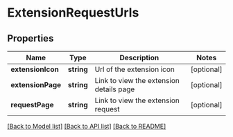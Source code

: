 # ExtensionRequestUrls

## Properties
Name | Type | Description | Notes
------------ | ------------- | ------------- | -------------
**extensionIcon** | **string** | Url of the extension icon | [optional] 
**extensionPage** | **string** | Link to view the extension details page | [optional] 
**requestPage** | **string** | Link to view the extension request | [optional] 

[[Back to Model list]](../README.md#documentation-for-models) [[Back to API list]](../README.md#documentation-for-api-endpoints) [[Back to README]](../README.md)


